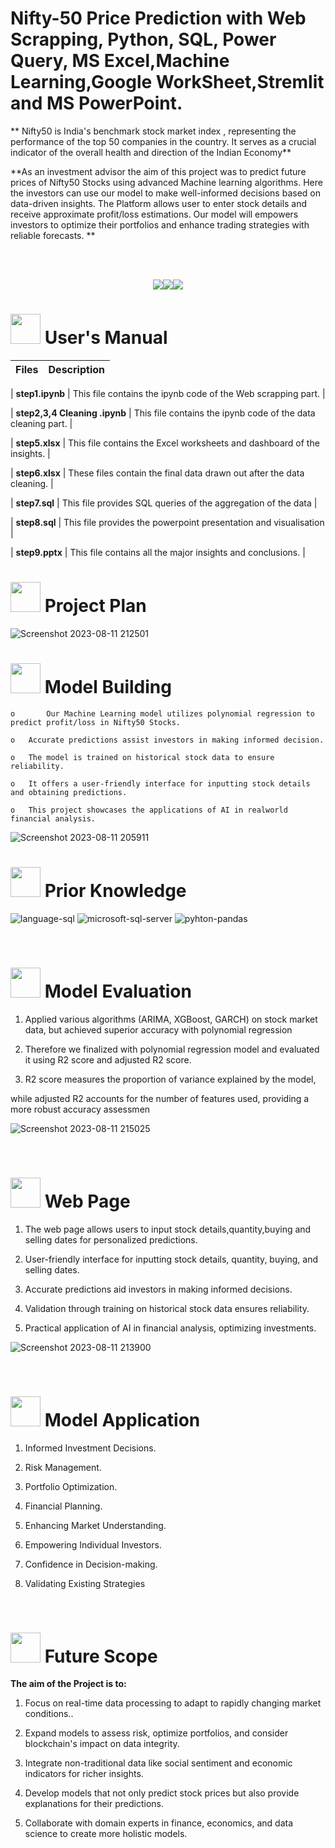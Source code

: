 # 
# <h>  **Nifty-50 Price Prediction with Web Scrapping, Python, SQL, Power Query, MS Excel,Machine Learning,Google WorkSheet,Stremlit and MS PowerPoint.**

** Nifty50 is India's benchmark stock market index , representing the performance of the top 50 companies in the country.
It serves as a crucial indicator of the overall health and direction of the Indian Economy**
 
**As an investment advisor the aim of this project was to predict future prices of Nifty50 Stocks using advanced Machine learning algorithms.
Here the investors can use our model to make well-informed decisions based on data-driven insights.
The Platform allows user to enter stock details and receive approximate profit/loss estimations.
Our model will empowers investors to optimize their portfolios and enhance trading strategies with reliable forecasts.
**




<br>
<br>
<p align="center"><a><img src="https://forthebadge.com/images/badges/built-with-love.svg"><img src="https://user-images.githubusercontent.com/106439762/181936448-9314e858-4251-46d6-b4d1-35a4c29e9c19.svg"><img src="https://forthebadge.com/images/badges/made-with-python.svg"></a></p>

#  <img src="https://user-images.githubusercontent.com/106439762/181935629-b3c47bd3-77fb-4431-a11c-ff8ba0942b63.gif" width="48" height="48"> **User's Manual**

| Files| Description |
| ------------- | ------------- |

| **step1.ipynb** | This file contains the ipynb code of the Web scrapping part. |

| **step2,3,4 Cleaning .ipynb** | This file contains the ipynb code of the data cleaning part. |

| **step5.xlsx** | This file contains the Excel worksheets and dashboard of the insights. |

| **step6.xlsx** | These files contain the final data drawn out after the data cleaning. |

| **step7.sql**  | This file provides SQL queries of the aggregation of the data   |

| **step8.sql**  | This file provides the powerpoint presentation and visualisation   |

| **step9.pptx**  | This file  contains all the major insights and conclusions.  |

# <img src="https://user-images.githubusercontent.com/106439762/181937125-2a4b22a3-f8a9-4226-bbd3-df972f9dbbc4.gif" width="48" height="48" > Project Plan


![Screenshot 2023-08-11 212501](https://github.com/sac12452/Nifty50_Price_Prediction/assets/125953080/045f875c-0cd5-484f-a62d-1466a313ba5a)



#  <img src=https://user-images.githubusercontent.com/106439762/178428775-03d67679-9aa4-4b08-91e9-6eb6ed8faf66.gif  width="48" height="48"> Model Building
   
    
    o       Our Machine Learning model utilizes polynomial regression to predict profit/loss in Nifty50 Stocks.
    
    o	Accurate predictions assist investors in making informed decision.
     
    o	The model is trained on historical stock data to ensure reliability.
  
    o	It offers a user-friendly interface for inputting stock details and obtaining predictions.
    
    o	This project showcases the applications of AI in realworld financial analysis.


![Screenshot 2023-08-11 205911](https://github.com/sac12452/Nifty50_Price_Prediction/assets/125953080/51d3d206-3bd5-46c1-9c40-2a590ade428b)




#  <img src=https://user-images.githubusercontent.com/106439762/178803205-47a08ce7-2187-4f96-b301-a2b68690619a.gif width="48" height="48" > Prior Knowledge
![language-sql](https://user-images.githubusercontent.com/106439762/181936585-d44c5f7c-2a7b-4d35-ad8a-61dcbded1a5e.svg)
![microsoft-sql-server](https://user-images.githubusercontent.com/106439762/181936612-f96e085e-2d4b-4bc0-8347-1f3e0a894395.svg)
![pyhton-pandas](https://user-images.githubusercontent.com/106439762/177094844-d74edfa1-823d-4f17-8d94-3600e058cf1e.svg)

<br>


# <img src="https://user-images.githubusercontent.com/108053296/185756908-fbb62168-d923-48f2-992f-b8e2fde848fe.gif" width="48" height="48" > Model Evaluation

   1. Applied various algorithms (ARIMA, XGBoost, GARCH) on stock market data, but achieved superior accuracy with polynomial regression 
   
   2. Therefore we finalized with polynomial regression model and evaluated it using R2 score and adjusted R2 score. 
   
   3. R2 score measures the proportion of variance explained by the model, 
	
 while adjusted R2 accounts for the number of features used, 	providing a more robust accuracy assessmen

![Screenshot 2023-08-11 215025](https://github.com/sac12452/Nifty50_Price_Prediction/assets/125953080/3956042e-17ba-4935-b303-c8eb27c61b5b)


 


   

<br>

# <img src="https://user-images.githubusercontent.com/108053296/185756908-fbb62168-d923-48f2-992f-b8e2fde848fe.gif" width="48" height="48" > Web Page
   
   1. The web page allows users to input stock details,quantity,buying and selling dates for personalized predictions. 
   
   2.  User-friendly interface for inputting stock details, quantity, buying, and selling dates.
   
   3. Accurate predictions aid investors in making informed decisions.
   
   4. Validation through training on historical stock data ensures reliability.
   
   5. Practical application of AI in financial analysis, optimizing investments.


![Screenshot 2023-08-11 213900](https://github.com/sac12452/Nifty50_Price_Prediction/assets/125953080/ca1715c2-de86-4aa9-9d7a-5be2b97b778f)

<br>

# <img src="https://user-images.githubusercontent.com/108053296/185756908-fbb62168-d923-48f2-992f-b8e2fde848fe.gif" width="48" height="48" > Model Application

   1. Informed Investment Decisions. 
   
   2. Risk Management.
   
   3. Portfolio Optimization.
   
   4. Financial Planning.
   
   5. Enhancing Market Understanding.
   
   6. Empowering Individual Investors.
   
   7. Confidence in Decision-making.
   
   8. Validating Existing Strategies


   <br>
   
   
   #  <img src=https://user-images.githubusercontent.com/106439762/178803205-47a08ce7-2187-4f96-b301-a2b68690619a.gif width="48" height="48" > Future Scope
   
   <B> The aim of the Project is to: </B>
   
   1. Focus on real-time data processing to adapt to rapidly changing market conditions.. 
   
   2. Expand models to assess risk, optimize portfolios, and consider blockchain's impact on data integrity.
   
   3. Integrate non-traditional data like social sentiment and economic indicators for richer insights.
   
   4. Develop models that not only predict stock prices but also provide explanations for their predictions.
   
   5. Collaborate with domain experts in finance, economics, and data science to create more holistic models.

   
 


